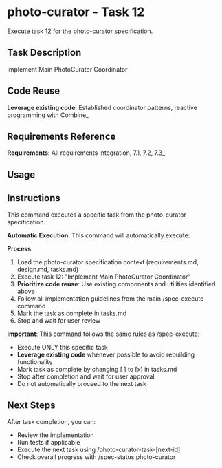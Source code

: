 # photo-curator - Task 12

Execute task 12 for the photo-curator specification.

## Task Description
Implement Main PhotoCurator Coordinator

## Code Reuse
**Leverage existing code**: Established coordinator patterns, reactive programming with Combine_

## Requirements Reference
**Requirements**: All requirements integration, 7.1, 7.2, 7.3_

## Usage


## Instructions
This command executes a specific task from the photo-curator specification.

**Automatic Execution**: This command will automatically execute:


**Process**:
1. Load the photo-curator specification context (requirements.md, design.md, tasks.md)
2. Execute task 12: "Implement Main PhotoCurator Coordinator"
3. **Prioritize code reuse**: Use existing components and utilities identified above
4. Follow all implementation guidelines from the main /spec-execute command
5. Mark the task as complete in tasks.md
6. Stop and wait for user review

**Important**: This command follows the same rules as /spec-execute:
- Execute ONLY this specific task
- **Leverage existing code** whenever possible to avoid rebuilding functionality
- Mark task as complete by changing [ ] to [x] in tasks.md
- Stop after completion and wait for user approval
- Do not automatically proceed to the next task

## Next Steps
After task completion, you can:
- Review the implementation
- Run tests if applicable
- Execute the next task using /photo-curator-task-[next-id]
- Check overall progress with /spec-status photo-curator
